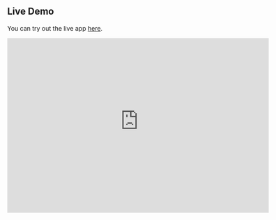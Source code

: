 ## Live Demo

You can try out the live app [here](https://example.com).

<iframe src="https://nryreddy-strmlit-mortgage-calculator-fjfmty.streamlit.app/?embed_options=show_toolbar,show_padding,show_footer,dark_theme,disable_scrolling,light_theme,show_colored_line" width="600" height="400" frameborder="0" scrolling="no"></iframe>
